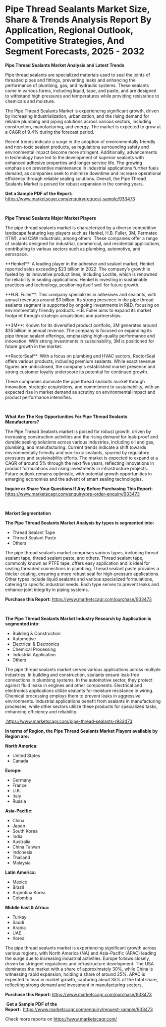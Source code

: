 <p><h1>Pipe Thread Sealants Market Size, Share & Trends Analysis Report By Application, Regional Outlook, Competitive Strategies, And Segment Forecasts, 2025 - 2032</h1></p><p><strong>Pipe Thread Sealants Market Analysis and Latest Trends</strong></p>
<p><p>Pipe thread sealants are specialized materials used to seal the joints of threaded pipes and fittings, preventing leaks and enhancing the performance of plumbing, gas, and hydraulic systems. These sealants come in various forms, including liquid, tape, and paste, and are designed to withstand high pressures and temperatures while providing resistance to chemicals and moisture.</p><p>The Pipe Thread Sealants Market is experiencing significant growth, driven by increasing industrialization, urbanization, and the rising demand for reliable plumbing and piping solutions across various sectors, including construction, manufacturing, and energy. The market is expected to grow at a CAGR of 9.4% during the forecast period. </p><p>Recent trends indicate a surge in the adoption of environmentally friendly and non-toxic sealant products, as regulations surrounding safety and environmental impact become more stringent. Additionally, advancements in technology have led to the development of superior sealants with enhanced adhesive properties and longer service life. The growing emphasis on preventive maintenance in industrial applications further fuels demand, as companies seek to minimize downtime and increase operational efficiency through reliable sealing solutions. Overall, the Pipe Thread Sealants Market is poised for robust expansion in the coming years.</p></p>
<p><strong>Get a Sample PDF of the Report:&nbsp;</strong> <a href="https://www.marketscagr.com/enquiry/request-sample/933473?utm_campaign=3095&utm_medium=2&utm_source=Github&utm_content=ia&utm_term=02042025&utm_id=pipe-thread-sealants">https://www.marketscagr.com/enquiry/request-sample/933473</a></p>
<p>&nbsp;</p>
<p><strong>Pipe Thread Sealants Major Market Players</strong></p>
<p><p>The pipe thread sealants market is characterized by a diverse competitive landscape featuring key players such as Henkel, H.B. Fuller, 3M, Permatex (ITW), and CSW Industrials, among others. These companies offer a range of sealants designed for industrial, commercial, and residential applications, contributing to various sectors such as plumbing, automotive, and aerospace.</p><p>**Henkel**: A leading player in the adhesive and sealant market, Henkel reported sales exceeding $23 billion in 2022. The company’s growth is fueled by its innovative product lines, including Loctite, which is renowned for reliability in sealing applications. Henkel is investing in sustainable practices and technology, positioning itself well for future growth.</p><p>**H.B. Fuller**: This company specializes in adhesives and sealants, with annual revenues around $3 billion. Its strong presence in the pipe thread sealants segment is supported by ongoing investments in R&D, focusing on environmentally friendly products. H.B. Fuller aims to expand its market footprint through strategic acquisitions and partnerships.</p><p>**3M**: Known for its diversified product portfolio, 3M generates around $35 billion in annual revenue. The company is focused on expanding its pipe thread sealant offerings, emphasizing high-quality performance and innovation. With strong investments in sustainability, 3M is positioned for future growth in the market.</p><p>**RectorSeal**: With a focus on plumbing and HVAC sectors, RectorSeal offers various products, including premium sealants. While exact revenue figures are undisclosed, the company's established market presence and strong customer loyalty underscore its potential for continued growth.</p><p>These companies dominate the pipe thread sealants market through innovation, strategic acquisitions, and commitment to sustainability, with an expected rise in market demand as scrutiny on environmental impact and product performance intensifies.</p></p>
<p>&nbsp;</p>
<p><strong>What Are The Key Opportunities For Pipe Thread Sealants Manufacturers?</strong></p>
<p><p>The Pipe Thread Sealants market is poised for robust growth, driven by increasing construction activities and the rising demand for leak-proof and durable sealing solutions across various industries, including oil and gas, plumbing, and manufacturing. Current trends indicate a shift towards environmentally friendly and non-toxic sealants, spurred by regulatory pressures and sustainability efforts. The market is expected to expand at a CAGR of around 5% through the next five years, reflecting innovations in product formulations and rising investments in infrastructure projects. Future outlook remains optimistic, with potential growth opportunities in emerging economies and the advent of smart sealing technologies.</p></p>
<p><strong>Inquire or Share Your Questions If Any Before Purchasing This Report:</strong> <a href="https://www.marketscagr.com/enquiry/pre-order-enquiry/933473?utm_campaign=3095&utm_medium=2&utm_source=Github&utm_content=ia&utm_term=02042025&utm_id=pipe-thread-sealants">https://www.marketscagr.com/enquiry/pre-order-enquiry/933473</a></p>
<p>&nbsp;</p>
<p><strong>Market Segmentation</strong></p>
<p><strong>The Pipe Thread Sealants Market Analysis by types is segmented into:</strong></p>
<p><ul><li>Thread Sealant Tape</li><li>Thread Sealant Paste</li><li>Others</li></ul></p>
<p><p>The pipe thread sealants market comprises various types, including thread sealant tape, thread sealant paste, and others. Thread sealant tape, commonly known as PTFE tape, offers easy application and is ideal for sealing threaded connections in plumbing. Thread sealant paste provides a thicker coating, ensuring a more robust seal for high-pressure applications. Other types include liquid sealants and various specialized formulations, catering to specific industrial needs. Each type serves to prevent leaks and enhance joint integrity in piping systems.</p></p>
<p><strong>Purchase this Report:&nbsp;</strong><a href="https://www.marketscagr.com/purchase/933473?utm_campaign=3095&utm_medium=2&utm_source=Github&utm_content=ia&utm_term=02042025&utm_id=pipe-thread-sealants">https://www.marketscagr.com/purchase/933473</a></p>
<p>&nbsp;</p>
<p><strong>The Pipe Thread Sealants Market Industry Research by Application is segmented into:</strong></p>
<p><ul><li>Building & Construction</li><li>Automotive</li><li>Electrical & Electronics</li><li>Chemical Processing</li><li>Industrial Application</li><li>Others</li></ul></p>
<p><p>The pipe thread sealants market serves various applications across multiple industries. In building and construction, sealants ensure leak-free connections in plumbing systems. In the automotive sector, they protect against fluid leaks in engines and other components. Electrical and electronics applications utilize sealants for moisture resistance in wiring. Chemical processing employs them to prevent leaks in aggressive environments. Industrial applications benefit from sealants in manufacturing processes, while other sectors utilize these products for specialized tasks, enhancing efficiency and reliability.</p></p>
<p><a href="https://www.marketscagr.com/pipe-thread-sealants-r933473?utm_campaign=3095&utm_medium=2&utm_source=Github&utm_content=ia&utm_term=02042025&utm_id=pipe-thread-sealants">&nbsp;https://www.marketscagr.com/pipe-thread-sealants-r933473</a></p>
<p><strong>In terms of Region, the Pipe Thread Sealants Market Players available by Region are:</strong></p>
<p>
    <p> <strong> North America: </strong>
        <ul>
            <li>United States</li>
            <li>Canada</li>
        </ul>
        </p> 
    <p> <strong> Europe: </strong>
        <ul>
            <li>Germany</li>
            <li>France</li>
            <li>U.K.</li>
            <li>Italy</li>
            <li>Russia</li>
        </ul>
        </p> 
    <p> <strong> Asia-Pacific: </strong>
        <ul>
            <li>China</li>
            <li>Japan</li>
            <li>South Korea</li>
            <li>India</li>
            <li>Australia</li>
            <li>China Taiwan</li>
            <li>Indonesia</li>
            <li>Thailand</li>
            <li>Malaysia</li>
        </ul>
        </p> 
    <p> <strong> Latin America: </strong>
        <ul>
            <li>Mexico</li>
            <li>Brazil</li>
            <li>Argentina Korea</li>
            <li>Colombia</li>
        </ul>
        </p> 
    <p> <strong> Middle East & Africa: </strong>
        <ul>
            <li>Turkey</li>
            <li>Saudi</li>
            <li>Arabia</li>
            <li>UAE</li>
            <li>Korea</li>
        </ul>
    </p>
    </p>
<p><p>The pipe thread sealants market is experiencing significant growth across various regions, with North America (NA) and Asia-Pacific (APAC) leading the surge due to increasing industrial activities. Europe follows closely, driven by stringent regulations and infrastructure development. The USA dominates the market with a share of approximately 30%, while China is witnessing rapid expansion, holding a share of around 25%. APAC is expected to lead in market growth, capturing about 35% of the total share, reflecting strong demand and investment in manufacturing sectors.</p></p>
<p><strong>Purchase this Report: </strong><a href="https://www.marketscagr.com/purchase/933473?utm_campaign=3095&utm_medium=2&utm_source=Github&utm_content=ia&utm_term=02042025&utm_id=pipe-thread-sealants">https://www.marketscagr.com/purchase/933473</a></p>
<p>&nbsp;<strong>Get a Sample PDF of the Report:&nbsp;&nbsp;</strong><a href="https://www.marketscagr.com/enquiry/request-sample/933473?utm_campaign=3095&utm_medium=2&utm_source=Github&utm_content=ia&utm_term=02042025&utm_id=pipe-thread-sealants">https://www.marketscagr.com/enquiry/request-sample/933473</a></p>
<p><strong></strong></p>
<p>Check more reports on <a href="https://www.marketscagr.com/?utm_campaign=3095&utm_medium=2&utm_source=Github&utm_content=ia&utm_term=02042025&utm_id=pipe-thread-sealants">https://www.marketscagr.com/</a></p>
